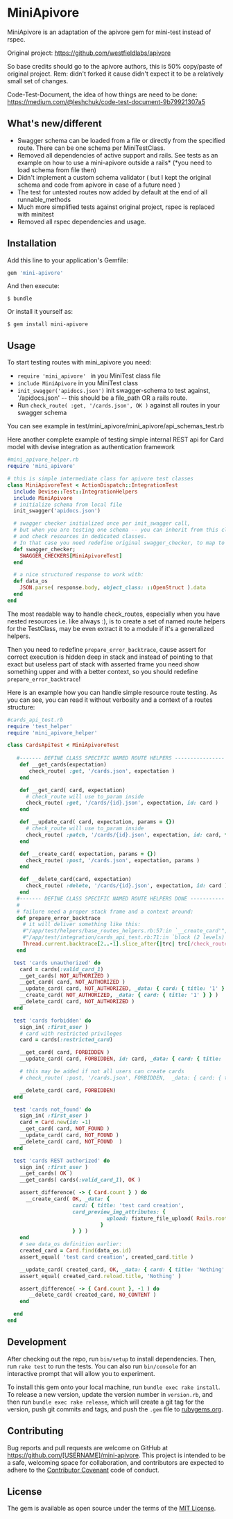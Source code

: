 # MiniApivore

MiniApivore is an adaptation of the apivore gem for mini-test instead of rspec. 

Original project: https://github.com/westfieldlabs/apivore

So base credits should go to the apivore authors, this is 50% copy/paste of original project. 
Rem: didn't forked it cause didn't expect it to be a relatively small set of changes.

Code-Test-Document, the idea of how things are need to be done: https://medium.com/@leshchuk/code-test-document-9b79921307a5

## What's new/different
* Swagger schema can be loaded from a file or directly from the specified route. There can be one schema per MiniTestClass. 
* Removed all dependencies of active support and rails. See tests as an example on how 
  to use a mini-apivore outside a rails* (*you need to load schema from file then)
* Didn't implement a custom schema validator ( but I kept the original schema and code from apivore in case of a future need )
* The test for untested routes now added by default at the end of all runnable_methods
* Much more simplified tests against original project, rspec is replaced with minitest
* Removed all rspec dependencies and usage.

## Installation

Add this line to your application's Gemfile:

```ruby
gem 'mini-apivore'
```

And then execute:

    $ bundle

Or install it yourself as:

    $ gem install mini-apivore

## Usage

To start testing routes with mini_apivore you need: 

* ```require 'mini_apivore' ``` in you MiniTest class file
* ```include MiniApivore``` in you MiniTest class 
* ```init_swagger('apidocs.json')``` init swagger-schema to test against,
    '/apidocs.json' -- this should be a file_path OR a rails route.
* Run ```check_route( :get, '/cards.json', OK )``` against all routes in your swagger schema

You can see example in test/mini_apivore/mini_apivore/api_schemas_test.rb

Here another complete example of testing simple internal REST api for Card model 
with devise integration as authentication framework

```ruby
#mini_apivore_helper.rb
require 'mini_apivore'

# this is simple intermediate class for apivore test classes
class MiniApivoreTest < ActionDispatch::IntegrationTest
  include Devise::Test::IntegrationHelpers
  include MiniApivore
  # initialize schema from local file
  init_swagger('apidocs.json')

  # swagger checker initialized once per init_swagger call, 
  # but when you are testing one schema -- you can inherit from this class only ones, 
  # and check resources in dedicated classes. 
  # In that case you need redefine original swagger_checker, to map to exact 
  def swagger_checker;
    SWAGGER_CHECKERS[MiniApivoreTest]
  end

  # a nice structured response to work with:
  def data_os
    JSON.parse( response.body, object_class: ::OpenStruct ).data
  end
end
```

The most readable way to handle check_routes, especially when you have nested resources i.e. like always :), 
is to create a set of named route helpers for the TestClass, may be even extract it to a module if it's a generalized helpers.

Then you need to redefine ```prepare_error_backtrace```, cause assert for correct execution is hidden deep in stack
 and instead of pointing to that exact but useless part of stack with asserted frame 
you need show something upper and with a better context,
 so you should redefine ```prepare_error_backtrace```!

Here is an example how you can handle simple resource route testing. 
As you can see, you can read it without verbosity and a context of a routes structure:
 
```ruby
#cards_api_test.rb
require 'test_helper'
require 'mini_apivore_helper'

class CardsApiTest < MiniApivoreTest
  
   #------- DEFINE CLASS SPECIFIC NAMED ROUTE HELPERS ----------------
    def __get_cards(expectation)
       check_route( :get, '/cards.json', expectation )
    end 

    def __get_card( card, expectation)
      # check_route will use to_param inside
      check_route( :get, '/cards/{id}.json', expectation, id: card )
    end 

    def __update_card( card, expectation, params = {})
      # check_route will use to_param inside
      check_route( :patch, '/cards/{id}.json', expectation, id: card, **params)
    end 

    def __create_card( expectation, params = {})
      check_route( :post, '/cards.json', expectation, params )
    end

    def __delete_card(card, expectation)
      check_route( :delete, '/cards/{id}.json', expectation, id: card )
    end
   #------- DEFINE CLASS SPECIFIC NAMED ROUTE HELPERS DONE -----------
   # 
   # failure need a proper stack frame and a context around:
   def prepare_error_backtrace
     # it will deliver something like this: 
     #"/app/test/helpers/base_routes_helpers.rb:57:in `__create_card'",
     #"/app/test/integration/cards_api_test.rb:71:in `block (2 levels) in <class:CommentsApiTest>'",
     Thread.current.backtrace[2..-1].slice_after{|trc| trc[/check_route/] }.to_a.last[0..1]
   end

  test 'cards unauthorized' do
    card = cards(:valid_card_1)
    __get_cards( NOT_AUTHORIZED )
    __get_card( card, NOT_AUTHORIZED )
    __update_card( card, NOT_AUTHORIZED, _data: { card: { title: '1' } } )
    __create_card( NOT_AUTHORIZED, _data: { card: { title: '1' } } )
    __delete_card( card, NOT_AUTHORIZED )
  end

  test 'cards forbidden' do
    sign_in( :first_user )
    # card with restricted privileges 
    card = cards(:restricted_card)

    __get_card( card, FORBIDDEN )
    __update_card( card, FORBIDDEN, id: card, _data: { card: { title: '1' } } )

    # this may be added if not all users can create cards 
    # check_route( :post, '/cards.json', FORBIDDEN,  _data: { card: { title: '1' } } )

    __delete_card( card, FORBIDDEN)
  end

  test 'cards not_found' do
    sign_in( :first_user )
    card = Card.new(id: -1)
    __get_card( card, NOT_FOUND )
    __update_card( card, NOT_FOUND )
    __delete_card( card, NOT_FOUND  )
  end

  test 'cards REST authorized' do
    sign_in( :first_user )
    __get_cards( OK )
    __get_cards( cards(:valid_card_1), OK )

    assert_difference( -> { Card.count } ) do
      __create_card( OK, _data: {
                     card: { title: 'test card creation', 
                     card_preview_img_attributes: {
                                upload: fixture_file_upload( Rails.root.join('test', 'fixtures', 'files', 'test.png') ,'image/png')
                              }
                     } } )
    end
    # see data_os definition earlier:
    created_card = Card.find(data_os.id)
    assert_equal( 'test card creation', created_card.title )

    __update_card( created_card, OK, _data: { card: { title: 'Nothing' } } )
    assert_equal( created_card.reload.title, 'Nothing' )

    assert_difference( -> { Card.count }, -1 ) do
       __delete_card( created_card, NO_CONTENT )
    end

  end
end
```

## Development

After checking out the repo, run `bin/setup` to install dependencies. Then, run `rake test` to run the tests. You can also run `bin/console` for an interactive prompt that will allow you to experiment.

To install this gem onto your local machine, run `bundle exec rake install`. To release a new version, update the version number in `version.rb`, and then run `bundle exec rake release`, which will create a git tag for the version, push git commits and tags, and push the `.gem` file to [rubygems.org](https://rubygems.org).

## Contributing

Bug reports and pull requests are welcome on GitHub at https://github.com/[USERNAME]/mini-apivore. This project is intended to be a safe, welcoming space for collaboration, and contributors are expected to adhere to the [Contributor Covenant](http://contributor-covenant.org) code of conduct.

## License

The gem is available as open source under the terms of the [MIT License](http://opensource.org/licenses/MIT).
